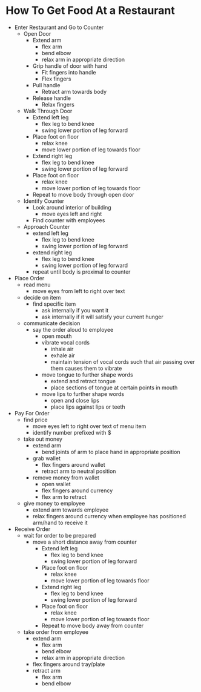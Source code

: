 # How To Get Food At a Restaurant
* Enter Restaurant and Go to Counter
	* Open Door
		* Extend arm
			* flex arm 
			* bend elbow
			* relax arm in appropriate direction
		* Grip handle of door with hand
			* Fit fingers into handle
			* Flex fingers
		* Pull handle
			* Retract arm towards body
		* Release handle
			* Relax fingers
	* Walk Through Door
		* Extend left leg
			* flex leg to bend knee
			* swing lower portion of leg forward
		* Place foot on floor
			* relax knee
			* move lower portion of leg towards floor
		* Extend right leg
			* flex leg to bend knee
			* swing lower portion of leg forward
		* Place foot on floor
			* relax knee
			* move lower portion of leg towards floor
		* Repeat to move body through open door
	* Identify Counter
		* Look around interior of building
			* move eyes left and right
		* Find counter with employees
	* Approach Counter
		* extend left leg
			* flex leg to bend knee
			* swing lower portion of leg forward
		* extend right leg
			* flex leg to bend knee
			* swing lower portion of leg forward
		* repeat until body is proximal to counter
* Place Order
	* read menu
		* move eyes from left to right over text
	* decide on item
		* find specific item
			* ask internally if you want it
			* ask internally if it will satisfy your current hunger
	* communicate decision
		* say the order aloud to employee
			* open mouth
			* vibrate vocal cords
				* inhale air
				* exhale air
				* maintain tension of vocal cords such that air passing over them causes them to vibrate
			* move tongue to further shape words
				* extend and retract tongue
				* place sections of tongue at certain points in mouth
			* move lips to further shape words
				* open and close lips
				* place lips against lips or teeth 
* Pay For Order
	* find price
		* move eyes left to right over text of menu item
		* identify number prefixed with $
	* take out money
		* extend arm
			* bend joints of arm to place hand in appropriate position
		* grab wallet
			* flex fingers around wallet
			* retract arm to neutral position
		* remove money from wallet
			* open wallet
			* flex fingers around currency
			* flex arm to retract
	* give money to employee
		* extend arm towards employee
		* relax fingers around currency when employee has positioned arm/hand to receive it
* Receive Order
	* wait for order to be prepared
		* move a short distance away from counter 
			* Extend left leg
				* flex leg to bend knee
				* swing lower portion of leg forward
			* Place foot on floor
				* relax knee
				* move lower portion of leg towards floor
			* Extend right leg
				* flex leg to bend knee
				* swing lower portion of leg forward
			* Place foot on floor
				* relax knee
				* move lower portion of leg towards floor
			* Repeat to move body away from counter
	* take order from employee
		* extend arm
			* flex arm 
			* bend elbow
			* relax arm in appropriate direction
		* flex fingers around tray/plate
		* retract arm 
			* flex arm
			* bend elbow